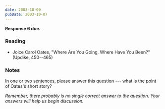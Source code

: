 ```yaml
---
date: 2003-10-09
pubDate: 2003-10-07
---
```


**Response 6 due.**

### Reading

* Joice Carol Oates, "Where Are You Going, Where Have You Been?" (Updike, 450--465)

### Notes

In one or two sentences, please answer this question --- what is the point of Oates's short story?

*Remember, there probably is no single correct answer to the question. Your answers will help us begin discussion.*
